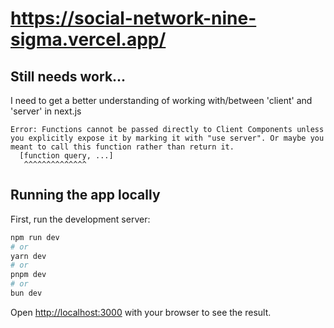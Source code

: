# https://social-network-nine-sigma.vercel.app/

## Still needs work...

I need to get a better understanding of working with/between 'client' and 'server' in next.js

```
Error: Functions cannot be passed directly to Client Components unless you explicitly expose it by marking it with "use server". Or maybe you meant to call this function rather than return it.
  [function query, ...]
   ^^^^^^^^^^^^^^

```

## Running the app locally

First, run the development server:

```bash
npm run dev
# or
yarn dev
# or
pnpm dev
# or
bun dev
```

Open [http://localhost:3000](http://localhost:3000) with your browser to see the result.
